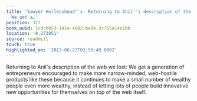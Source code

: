 ```yaml
---
title: 'Sawyer Hollenshead''s: Returning to Anil''s description of the web we lost:
  We get a…'
position: 317
book_uuid: 1cdcbb53-141e-4002-be8b-3c755a14e1bb
location: '0.273951'
source: readmill
touch: true
highlighted_on: '2013-06-23T02:56:49.000Z'
---
```


Returning to Anil's description of the web we lost: We get a generation of entrepreneurs encouraged to make more narrow-minded, web-hostile products like these because it continues to make a small number of wealthy people even more wealthy, instead of letting lots of people build innovative new opportunities for themselves on top of the web itself.